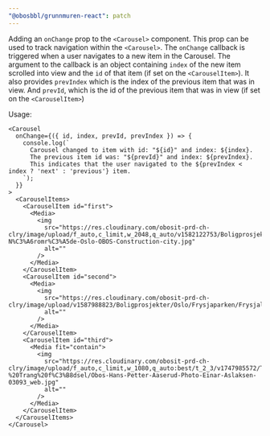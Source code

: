 ```yaml
---
"@obosbbl/grunnmuren-react": patch
---
```


Adding an `onChange` prop to the `<Carousel>` component. This prop can be used to track navigation within the `<Carousel>`.
The `onChange` callback is triggered when a user navigates to a new item in the Carousel. The argument to the callback is an object containing `index` of the new item scrolled into view and the `id` of that item (if set on the `<CarouselItem>`). It also provides `prevIndex` which is the index of the previous item that was in view. And `prevId`, which is the id of the previous item that was in view (if set on the `<CarouselItem>`)

Usage:

``` tsx
<Carousel
  onChange={({ id, index, prevId, prevIndex }) => {
    console.log(`
      Carousel changed to item with id: "${id}" and index: ${index}.
      The previous item id was: "${prevId}" and index: ${prevIndex}.
      This indicates that the user navigated to the ${prevIndex < index ? 'next' : 'previous'} item.
    `);
  }}
>
  <CarouselItems>
    <CarouselItem id="first">
      <Media>
        <img
          src="https://res.cloudinary.com/obosit-prd-ch-clry/image/upload/f_auto,c_limit,w_2048,q_auto/v1582122753/Boligprosjekter/Oslo/Ulven/Ulven-N%C3%A6romr%C3%A5de-Oslo-OBOS-Construction-city.jpg"
          alt=""
        />
      </Media>
    </CarouselItem>
    <CarouselItem id="second">
      <Media>
        <img
          src="https://res.cloudinary.com/obosit-prd-ch-clry/image/upload/v1587988823/Boligprosjekter/Oslo/Frysjaparken/Frysjalia/Frysjaparken_interi%C3%B8r_30.jpg"
          alt=""
        />
      </Media>
    </CarouselItem>
    <CarouselItem id="third">
      <Media fit="contain">
        <img
          src="https://res.cloudinary.com/obosit-prd-ch-clry/image/upload/f_auto,c_limit,w_1080,q_auto:best/t_2_3/v1747985572/Temasider/Folk/Hans%20Petter%20%20-%20Trang%20f%C3%B8dsel/Obos-Hans-Petter-Aaserud-Photo-Einar-Aslaksen-03093_web.jpg"
          alt=""
        />
      </Media>
    </CarouselItem>
  </CarouselItems>
</Carousel>
```
